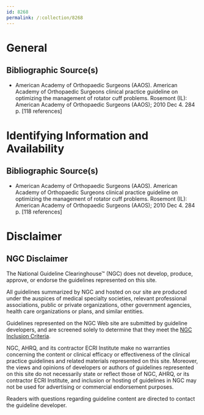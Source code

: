 ```yaml
---
id: 8268
permalink: /:collection/8268
---
```


# General

## Bibliographic Source(s)

- American Academy of Orthopaedic Surgeons (AAOS). American Academy of Orthopaedic Surgeons clinical practice guideline on optimizing the management of rotator cuff problems. Rosemont (IL): American Academy of Orthopaedic Surgeons (AAOS); 2010 Dec 4. 284 p. [118 references]

# Identifying Information and Availability

## Bibliographic Source(s)

- American Academy of Orthopaedic Surgeons (AAOS). American Academy of Orthopaedic Surgeons clinical practice guideline on optimizing the management of rotator cuff problems. Rosemont (IL): American Academy of Orthopaedic Surgeons (AAOS); 2010 Dec 4. 284 p. [118 references]

# Disclaimer

## NGC Disclaimer

The National Guideline Clearinghouse™ (NGC) does not develop, produce, approve, or endorse the guidelines represented on this site.

All guidelines summarized by NGC and hosted on our site are produced under the auspices of medical specialty societies, relevant professional associations, public or private organizations, other government agencies, health care organizations or plans, and similar entities.

Guidelines represented on the NGC Web site are submitted by guideline developers, and are screened solely to determine that they meet the [NGC Inclusion Criteria](/help-and-about/summaries/inclusion-criteria).

NGC, AHRQ, and its contractor ECRI Institute make no warranties concerning the content or clinical efficacy or effectiveness of the clinical practice guidelines and related materials represented on this site. Moreover, the views and opinions of developers or authors of guidelines represented on this site do not necessarily state or reflect those of NGC, AHRQ, or its contractor ECRI Institute, and inclusion or hosting of guidelines in NGC may not be used for advertising or commercial endorsement purposes.

Readers with questions regarding guideline content are directed to contact the guideline developer.

